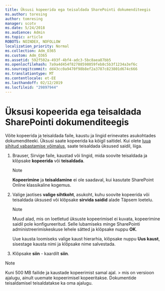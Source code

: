 ```yaml
---
title: Üksusi kopeerida ega teisaldada SharePointi dokumenditeegis
ms.author: toresing
author: tomresing
manager: scotv
ms.date: 5/24/2018
ms.audience: Admin
ms.topic: article
ROBOTS: NOINDEX, NOFOLLOW
localization_priority: Normal
ms.collection: Adm_O365
ms.custom: Adm_O365
ms.assetid: 592f502a-493f-4bf4-adc3-5bc8aea87bb5
ms.openlocfilehash: 7a9a4d454f82788598059feb8c5b3f1234a3ef6c
ms.sourcegitcommit: dd43cc0a9470f98b8ef2a3787c823801d674c666
ms.translationtype: MT
ms.contentlocale: et-EE
ms.lasthandoff: 02/12/2019
ms.locfileid: "29897944"
---
```

# <a name="copy-or-move-items-in-a-sharepoint-document-library"></a>Üksusi kopeerida ega teisaldada SharePointi dokumenditeegis

Võite kopeerida ja teisaldada faile, kaustu ja lingid erinevates asukohtades dokumenditeeki. Üksusi saate kopeerida ka kõigil saitidel. Kui olete [luua sihitud vabastamise võimalus](https://go.microsoft.com/fwlink/?linkid=622980), saate teisaldada üksused saidil, liiga.
  
1. Brauser, Sirvige faile, kaustad või lingid, mida soovite teisaldada ja klõpsake **kopeerida** või **teisaldada**.
    
    > [!NOTE]
    > **Kopeerimine** ja **teisaldamine** ei ole saadaval, kui kasutate SharePoint Online klassikaline kogemus. 
  
2. Valige jaotises **valige sihtkoht**, asukoht, kuhu soovite kopeerida või teisaldada üksused või klõpsake **sirvida saidid** alade Täpsem loetelu. 
    
    > [!NOTE]
    > Muud alad, mis on loetletud üksuste kopeerimisel ei kuvata, kopeerimine saidil pole konfigureeritud. Selle lubamiseks minge SharePointi administreerimiskeskuse lehele sätted ja klõpsake nuppu **OK**. 
  
    Uue kausta loomiseks valige kaust hierarhia, klõpsake nuppu **Uus kaust**, sisestage kausta nimi ja klõpsake nime salvestada.
    
3. Klõpsake **siin** - kaardilt **siin**.
    
> [!NOTE]
>  Kuni 500 MB failide ja kaustade kopeerimist samal ajal. > mis on versioon ajalugu, ainult uuemate kopeerimisel kopeeritakse. Dokumentide teisaldamisel teisaldatakse ka oma ajalugu. 
  


